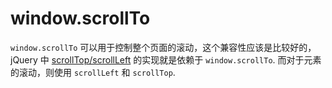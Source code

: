# window.scrollTo

`window.scrollTo` 可以用于控制整个页面的滚动，这个兼容性应该是比较好的，jQuery 中 [scrollTop/scrollLeft](
https://github.com/jquery/jquery/blob/98386cfd775fdfa7837ccbec173b04f1e6d57896/src/offset.js#L213) 的实现就是依赖于 `window.scrollTo`. 
而对于元素的滚动，则使用 `scrollLeft` 和 `scrollTop`.


